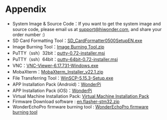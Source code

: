 # Appendix

- System Image & Source Code：If you want to get the system image and source code, please email us at support@hiwonder.com, and share your order number :)
- SD Card Formatting Tool：[SD_CardFormatter0500SetupEN.exe](https://drive.google.com/drive/folders/1ccPgiDB3uLotfyrotek_aKl6Tl9FoV_g?usp=sharing)
- Image Burning Tool：[Image Burning Tool.zip](https://drive.google.com/drive/folders/1SdWGF4E1teJYu8OfZLUWdEvVGkByHUgE?usp=sharing)
- PuTTY（ssh）32bit：[putty-0.72-installer.msi](https://drive.google.com/drive/folders/1vsOtx3P3VFUa1IMbUw6iE9bzDwQeRjwj?usp=sharing)
- PuTTY（ssh）64bit：[putty-64bit-0.72-installer.msi](https://drive.google.com/drive/folders/1vsOtx3P3VFUa1IMbUw6iE9bzDwQeRjwj?usp=sharing)
- VNC：[VNC-Viewer-6.17.731-Windows.exe](https://drive.google.com/drive/folders/1dPgIGiUxTtj6h-OdCe4ySZHW-jbbLlya?usp=sharing)
- MobaXterm：[MobaXterm_Installer_v22.1.zip](https://drive.google.com/drive/folders/1yAqKwZSHZQALICVkaL6zCUF0jycrdyPK?usp=sharing)
- File Transferring Tool：[WinSCP-5.15.3-Setup.exe](https://drive.google.com/drive/folders/1C7EuIE-0HHNerIY1HGWBVvhwP9w9YMJE?usp=sharing)
- APP Installation Pack (Android)：[WonderPi](https://play.google.com/store/apps/details?id=com.Wonder.Pi)
- APP Installation Pack (iOS)：[WonderPi](https://apps.apple.com/cn/app/wonderpi/id1477946178)
- Virtual Machine Installation Pack: [Virtual Machine Installation Pack](https://drive.google.com/drive/folders/1lmEmgLzGfvaDCAYJxhuYsjMH1i8u975F?usp=sharing)
- Firmware Download software : [en.flasher-stm32.zip](https://drive.google.com/drive/folders/19-OdmuEvq6YFiiWtf4GI0zELwP00l6FZ?usp=sharing)
- WonderEchoPro firmware burning tool : [WonderEchoPro firmware burning tool](https://drive.google.com/drive/folders/1UrXfeeZ4wk-Gyj1EvDi_IjqkF1Lhv2pI?usp=sharing)